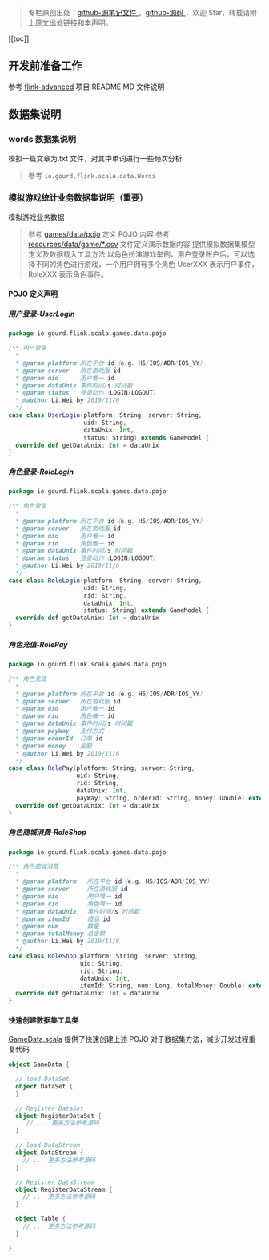 > 专栏原创出处：[github-源笔记文件 ](https://github.com/GourdErwa/review-notes/tree/master/framework/flink-basis) ，[github-源码 ](https://github.com/GourdErwa/flink-advanced)，欢迎 Star，转载请附上原文出处链接和本声明。

[[toc]]  
## 开发前准备工作
参考 [flink-advanced](https://github.com/GourdErwa/flink-advanced) 项目 README.MD 文件说明
## 数据集说明

### words 数据集说明
模拟一篇文章为.txt 文件，对其中单词进行一些频次分析
> 参考 `io.gourd.flink.scala.data.Words`

### 模拟游戏统计业务数据集说明（重要）
模拟游戏业务数据
> 参考 [games/data/pojo](https://github.com/GourdErwa/flink-advanced/tree/master/src/main/scala/io/gourd/flink/scala/games/data/pojo) 定义 POJO 内容
> 参考 [resources/data/game/*.csv](https://github.com/GourdErwa/flink-advanced/tree/master/src/main/resources/data/game) 文件定义演示数据内容
提供模拟数据集模型定义及数据载入工具方法
> 以角色扮演游戏举例，用户登录账户后，可以选择不同的角色进行游戏，一个用户拥有多个角色
>UserXXX 表示用户事件，RoleXXX 表示角色事件。
#### POJO 定义声明
##### 用户登录-UserLogin
```scala
package io.gourd.flink.scala.games.data.pojo

/** 用户登录
  *
  * @param platform 所在平台 id（e.g. H5/IOS/ADR/IOS_YY）
  * @param server   所在游戏服 id
  * @param uid      用户唯一 id
  * @param dataUnix 事件时间/s 时间戳
  * @param status   登录动作（LOGIN/LOGOUT）
  * @author Li.Wei by 2019/11/6
  */
case class UserLogin(platform: String, server: String,
                     uid: String,
                     dataUnix: Int,
                     status: String) extends GameModel {
  override def getDataUnix: Int = dataUnix
}

```
##### 角色登录-RoleLogin
```scala
package io.gourd.flink.scala.games.data.pojo

/** 角色登录
  *
  * @param platform 所在平台 id（e.g. H5/IOS/ADR/IOS_YY）
  * @param server   所在游戏服 id
  * @param uid      用户唯一 id
  * @param rid      角色唯一 id
  * @param dataUnix 事件时间/s 时间戳
  * @param status   登录动作（LOGIN/LOGOUT）
  * @author Li.Wei by 2019/11/6
  */
case class RoleLogin(platform: String, server: String,
                     uid: String,
                     rid: String,
                     dataUnix: Int,
                     status: String) extends GameModel {
  override def getDataUnix: Int = dataUnix
}
```
##### 角色充值-RolePay
```scala
package io.gourd.flink.scala.games.data.pojo

/** 角色充值
  *
  * @param platform 所在平台 id（e.g. H5/IOS/ADR/IOS_YY）
  * @param server   所在游戏服 id
  * @param uid      用户唯一 id
  * @param rid      角色唯一 id
  * @param dataUnix 事件时间/s 时间戳
  * @param payWay   支付方式
  * @param orderId  订单 id
  * @param money    金额
  * @author Li.Wei by 2019/11/6
  */
case class RolePay(platform: String, server: String,
                   uid: String,
                   rid: String,
                   dataUnix: Int,
                   payWay: String, orderId: String, money: Double) extends GameModel {
  override def getDataUnix: Int = dataUnix
}


```
##### 角色商城消费-RoleShop
```scala
package io.gourd.flink.scala.games.data.pojo

/** 角色商城消费
  *
  * @param platform   所在平台 id（e.g. H5/IOS/ADR/IOS_YY）
  * @param server     所在游戏服 id
  * @param uid        用户唯一 id
  * @param rid        角色唯一 id
  * @param dataUnix   事件时间/s 时间戳
  * @param itemId     商品 id
  * @param num        数量
  * @param totalMoney 总金额
  * @author Li.Wei by 2019/11/6
  */
case class RoleShop(platform: String, server: String,
                    uid: String,
                    rid: String,
                    dataUnix: Int,
                    itemId: String, num: Long, totalMoney: Double) extends GameModel {
  override def getDataUnix: Int = dataUnix
}

```

#### 快速创建数据集工具类
[GameData.scala](https://github.com/GourdErwa/flink-advanced/blob/master/src/main/scala/io/gourd/flink/scala/games/data/GameData.scala) 提供了快速创建上述 POJO 对于数据集方法，减少开发过程重复代码
```scala
object GameData {

  // load DataSet
  object DataSet {
  }

  // Register DataSet
  object RegisterDataSet {
     // ... 更多方法参考源码
  }

  // load DataStream
  object DataStream {
    // ... 更多方法参考源码
  }

  // Register DataStream
  object RegisterDataStream {
    // ... 更多方法参考源码
  }

  object Table {
    // ... 更多方法参考源码
  }

}
```

